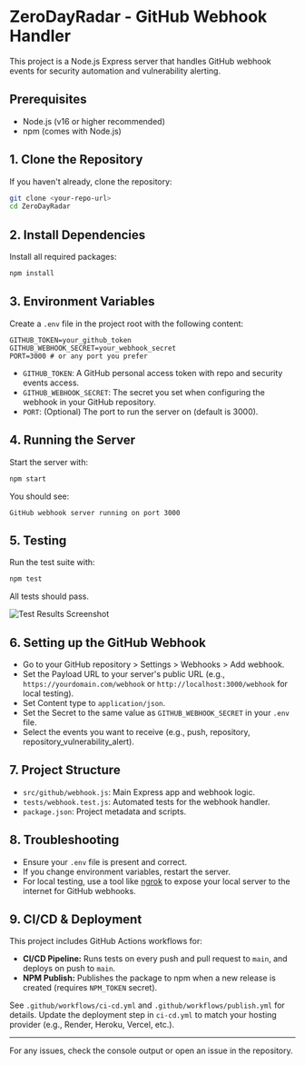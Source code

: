 # ZeroDayRadar - GitHub Webhook Handler

This project is a Node.js Express server that handles GitHub webhook events for security automation and vulnerability alerting.

## Prerequisites

- Node.js (v16 or higher recommended)
- npm (comes with Node.js)

## 1. Clone the Repository

If you haven't already, clone the repository:

```bash
git clone <your-repo-url>
cd ZeroDayRadar
```

## 2. Install Dependencies

Install all required packages:

```bash
npm install
```

## 3. Environment Variables

Create a `.env` file in the project root with the following content:

```
GITHUB_TOKEN=your_github_token
GITHUB_WEBHOOK_SECRET=your_webhook_secret
PORT=3000 # or any port you prefer
```

- `GITHUB_TOKEN`: A GitHub personal access token with repo and security events access.
- `GITHUB_WEBHOOK_SECRET`: The secret you set when configuring the webhook in your GitHub repository.
- `PORT`: (Optional) The port to run the server on (default is 3000).

## 4. Running the Server

Start the server with:

```bash
npm start
```

You should see:

```
GitHub webhook server running on port 3000
```

## 5. Testing

Run the test suite with:

```bash
npm test
```

All tests should pass.

![Test Results Screenshot](./tests_passed.png)

## 6. Setting up the GitHub Webhook

- Go to your GitHub repository > Settings > Webhooks > Add webhook.
- Set the Payload URL to your server's public URL (e.g., `https://yourdomain.com/webhook` or `http://localhost:3000/webhook` for local testing).
- Set Content type to `application/json`.
- Set the Secret to the same value as `GITHUB_WEBHOOK_SECRET` in your `.env` file.
- Select the events you want to receive (e.g., push, repository, repository_vulnerability_alert).

## 7. Project Structure

- `src/github/webhook.js`: Main Express app and webhook logic.
- `tests/webhook.test.js`: Automated tests for the webhook handler.
- `package.json`: Project metadata and scripts.

## 8. Troubleshooting

- Ensure your `.env` file is present and correct.
- If you change environment variables, restart the server.
- For local testing, use a tool like [ngrok](https://ngrok.com/) to expose your local server to the internet for GitHub webhooks.

## 9. CI/CD & Deployment

This project includes GitHub Actions workflows for:

- **CI/CD Pipeline:** Runs tests on every push and pull request to `main`, and deploys on push to `main`.
- **NPM Publish:** Publishes the package to npm when a new release is created (requires `NPM_TOKEN` secret).

See `.github/workflows/ci-cd.yml` and `.github/workflows/publish.yml` for details. Update the deployment step in `ci-cd.yml` to match your hosting provider (e.g., Render, Heroku, Vercel, etc.).

---

For any issues, check the console output or open an issue in the repository.
